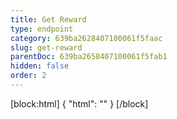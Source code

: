 ```yaml
---
title: Get Reward
type: endpoint
category: 639ba2628407100061f5faac
slug: get-reward
parentDoc: 639ba2658407100061f5fab1
hidden: false
order: 2
---
```

[block:html]
{
  "html": "<style>\n.LanguagePicker-divider { \n  display: none; }\n  \n[title=\"Toggle library\"] { \n  display: none; }\n</style>"
}
[/block]